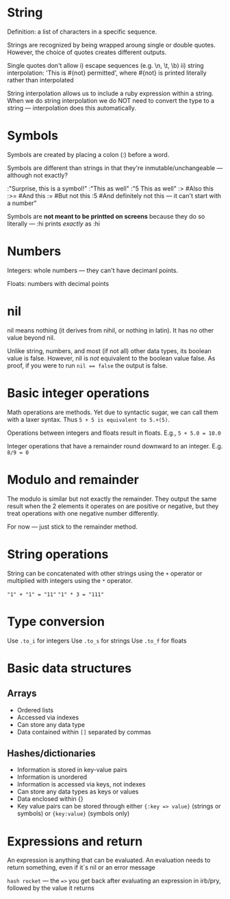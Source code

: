 # String
Definition: a list of characters in a specific sequence.

Strings are recognized by being wrapped aroung single or double quotes. However, the choice of quotes creates different outputs.

Single quotes don't allow 
  i) escape sequences (e.g. \n, \t, \b) 
  ii) string interpolation: 'This is #{not} permitted', where #{not} is printed literally rather than interpolated

String interpolation allows us to include a ruby expression within a string. When we do string interpolation we do NOT need to convert the type to a string — interpolation does this automatically.

# Symbols
Symbols are created by placing a colon (:) before a word.

Symbols are different than strings in that they're inmutable/unchangeable — although not exactly?

:"Surprise, this is a symbol!"
:"This as well"
:"5 This as well"
:> #Also this
:>= #And this
:= #But not this
:5 #And definitely not this — it can't start with a number"

Symbols are **not meant to be printted on screens** because they do so literally — :hi prints *exactly* as :hi 

# Numbers

Integers: whole numbers — they can't have decimanl points.

Floats: numbers with decimal points

# nil

nil means nothing (it derives from nihil, or nothing in latin). It has no other value beyond nil.

Unlike string, numbers, and most (if not all) other data types, its boolean value is false. However, nil is *not* equivalent to the boolean value false. As proof, if you were to run `nil == false` the output is false.

# Basic integer operations

Math operations are methods. Yet due to syntactic sugar, we can call them with a laxer syntax. Thus `5 + 5 is equivalent to 5.+(5)`.

Operations between integers and floats result in floats. E.g., `5 + 5.0 = 10.0`

Integer operations that have a remainder round downward to an integer. E.g. `8/9 = 0`

# Modulo and remainder

The modulo is similar but not exactly the remainder. They output the same result when the 2 elements it operates on are positive or negative, but they treat operations with one negative number differently.

For now — just stick to the remainder method.

# String operations

String can be concatenated with other strings using the `+` operator or multiplied with integers using the `*` operator.

`"1" + "1" = "11"`
`"1" * 3 = "111"`

# Type conversion

Use `.to_i` for integers
Use `.to_s` for strings
Use `.to_f` for floats

# Basic data structures

## Arrays
- Ordered lists
- Accessed via indexes
- Can store any data type
- Data contained within `[]` separated by commas

## Hashes/dictionaries
- Information is stored in key-value pairs
- Information is unordered
- Information is accessed via keys, not indexes
- Can store any data types as keys or values
- Data enclosed within {}
- Key value pairs can be stored through either `{:key => value}` (strings or symbols) or `{key:value}` (symbols only)

# Expressions and return

An expression is anything that can be evaluated. An evaluation needs to return something, even if it´s nil or an error message

`hash rocket` — the `=>` you get back after evaluating an expression in irb/pry, followed by the value it returns